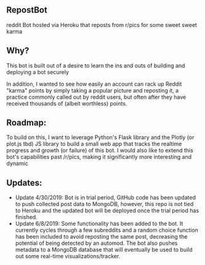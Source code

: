 ## RepostBot
reddit Bot hosted via Heroku that reposts from r/pics for some sweet sweet karma

## Why?
This bot is built out of a desire to learn the ins and outs of building and deploying a bot securely 

In addition, I wanted to see how easily an account can rack up Reddit "karma" points by simply taking a popular picture and reposting it, a practice commonly called out by reddit users, but often after they have received thousands of (albeit worthless) points.

## Roadmap:
To build on this, I want to leverage Python's Flask library and the Plotly (or plot.js tbd) JS library to build a small web app that tracks the realtime progress and growth (or failure) of this bot. I would also like to extend this bot's capabilities past /r/pics, making it significantly more interesting and dynamic 

## Updates:
* Update 4/30/2019: Bot is in trial period, GitHub code has been updated to push collected post data to MongoDB, however, this repo is not tied to Heroku and the updated bot will be deployed once the trial period has finished. 
* Update 6/8/2019: Some functionality has been added to the bot. It currently cycles through a few subreddits and a random choice function has been included to avoid reposting the same post, decreasing the potential of being detected by an automod. The bot also pushes metadata to a MongoDB database that will eventually be used to build out some real-time visualizations/tracker.
